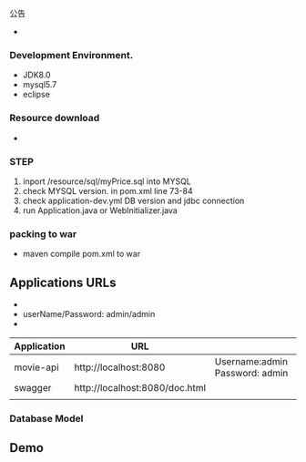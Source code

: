 公告

- 



### Development Environment.
- JDK8.0
- mysql5.7
- eclipse

### Resource download
- 


### STEP 
1. inport /resource/sql/myPrice.sql into MYSQL
2. check MYSQL version. in pom.xml line 73-84
3. check application-dev.yml DB version and jdbc connection
4. run Application.java  or WebInitializer.java
### packing to war
- maven  compile pom.xml to war

## Applications URLs

- 
-   userName/Password: admin/admin
- 

| Application | URL                            |                                   |
| :---------- | ------------------------------ | --------------------------------- |
| movie-api   | http://localhost:8080          | Username:admin    Password: admin |
| swagger     | http://localhost:8080/doc.html |                                   |
|             |                                |                                   |


###  Database Model


### 

## Demo

